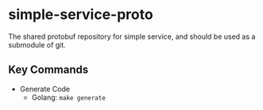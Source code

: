 # simple-service-proto
The shared protobuf repository for simple service, and should be used as a submodule of git.

## Key Commands

- Generate Code
    - Golang: `make generate`
